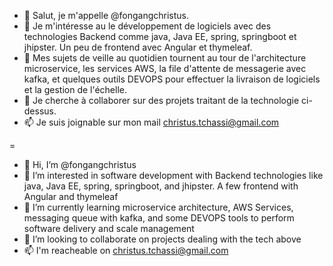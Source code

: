 
- 👋 Salut, je m'appelle @fongangchristus.
- 👀 Je m'intéresse au le développement de logiciels avec des technologies Backend comme java, Java EE, spring, springboot et jhipster. Un peu de frontend avec Angular et thymeleaf.
- 🌱 Mes sujets de veille au quotidien tournent au tour de l'architecture microservice, les services AWS, la file d'attente de messagerie avec kafka, et quelques outils DEVOPS pour effectuer la livraison de logiciels et la gestion de l'échelle.
- 💞️ Je cherche à collaborer sur des projets traitant de la technologie ci-dessus.
- 📫 Je suis joignable sur mon mail christus.tchassi@gmail.com   

=




- 👋 Hi, I’m @fongangchristus
- 👀 I’m interested in software development with Backend technologies like java, Java EE, spring, springboot, and jhipster. A few frontend with Angular and thymeleaf
- 🌱 I’m currently learning microservice architecture, AWS Services, messaging queue with kafka, and some DEVOPS tools to perform software delivery and scale management
- 💞️ I’m looking to collaborate on projects dealing with the tech above
- 📫 I'm reacheable on christus.tchassi@gmail.com 
<!---
fongangchristus/fongangchristus is a ✨ special ✨ repository because its `README.md` (this file) appears on your GitHub profile.
You can click the Preview link to take a look at your changes.
--->
